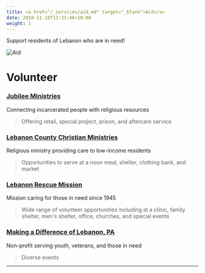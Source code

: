 ```yaml
---
title: <a href="/_services/aid.md" target="_blank">Aid</a>
date: 2018-11-18T12:33:46+10:00
weight: 1
---
```


Support residents of Lebanon who are in need!

![Aid](/images/illustrations/IMG_0367.jpg)

# Volunteer
### <a href="https://www.jub.org/volunteer" target="_blank">Jubilee Ministries</a>
Connecting incarcerated people with religious resources
> Offering retail, special project, prison, and aftercare service

### <a href="https://www.lccm.us/volunteer.html" target="_blank">Lebanon County Christian Ministries</a>
Religious ministry providing care to low-income residents
> Opportunities to serve at a noon meal, shelter, clothing bank, and market

### <a href="https://www.lebanonrescuemission.org/ways-to-help/volunteering-for-lrm/" target="_blank">Lebanon Rescue Mission</a>
Mission caring for those in need since 1945
> Wide range of volunteer opportunities including at a clinic, family shelter, men's shelter, office, churches, and special events

### <a href="https://www.makingadifferenceoflebanonpa.org/volunteer" target="_blank">Making a Difference of Lebanon, PA</a>
Non-profit serving youth, veterans, and those in need
> Diverse events

----
